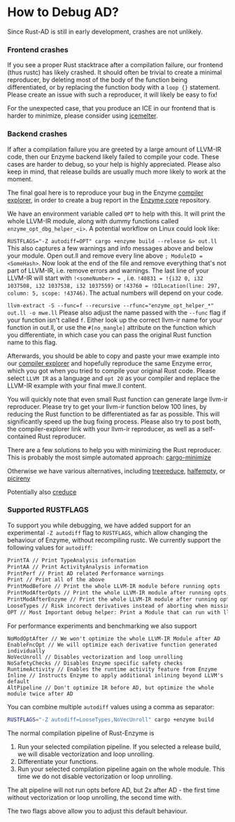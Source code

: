# How to Debug AD?

Since Rust-AD is still in early development, crashes are not unlikely.

### Frontend crashes
If you see a proper Rust stacktrace after a compilation failure, our frontend (thus rustc) has likely crashed.
It should often be trivial to create a minimal reproducer, by deleting most of the body of the 
function being differentiated, or by replacing the function body with a `loop {}` statement.
Please create an issue with such a reproducer, it will likely be easy to fix!

For the unexpected case, that you produce an ICE in our frontend that 
is harder to minimize, please consider using [icemelter](https://github.com/langston-barrett/icemelter).

### Backend crashes
If after a compilation failure you are greeted by a large amount of LLVM-IR code,
then our Enzyme backend likely failed to compile your code.
These cases are harder to debug, so your help is highly appreciated.
Please also keep in mind, that release builds are usually much more likely to work at the moment.

The final goal here is to reproduce your bug in the Enzyme [compiler explorer](https://enzyme.mit.edu/explorer/),
in order to create a bug report in the [Enzyme core](https://github.com/EnzymeAD/Enzyme/issues) repository.

We have an environment variable called `OPT` to help with this. It will print the whole LLVM-IR module,
along with dummy functions called `enzyme_opt_dbg_helper_<i>`. A potential workflow on Linux could look like:  

`RUSTFLAGS="-Z autodiff=OPT" cargo +enzyme build --release &> out.ll`  
This also captures a few warnings and info messages above and below your module.
Open out.ll and remove every line above `; ModuleID = <SomeHash>`. Now look at the end of the file and remove everything that's not part of LLVM-IR, i.e. remove errors and warnings. The last line of your LLVM-IR will start with `!<someNumber> = `, i.e.
`!40831 = !{i32 0, i32 1037508, i32 1037538, i32 1037559}` or `!43760 = !DILocation(line: 297, column: 5, scope: !43746)`.
The actual numbers will depend on your code.  

`llvm-extract -S --func=f --recursive --rfunc="enzyme_opt_helper_*" out.ll -o mwe.ll`
Please also adjust the name passed with the `--func` flag if your function isn't called `f`. Either look up the correct
llvm-ir name for your function in out.ll, or use the `#[no_mangle]` attribute on the function which you differentiate, in which case 
you can pass the original Rust function name to this flag.

Afterwards, you should be able to copy and paste your mwe example into our [compiler explorer](https://enzyme.mit.edu/explorer/) and 
hopefully reproduce the same Enzyme error, which you got when you tried to compile your original Rust code.
Please select `LLVM IR` as a language and `opt 20` as your compiler and replace the LLVM-IR example with your final mwe.ll content.

You will quickly note that even small Rust function can generate large llvm-ir reproducer. Please try to get your llvm-ir function below
100 lines, by reducing the Rust function to be differentiated as far as possible. This will significantly speed up the bug fixing process.
Please also try to post both, the compiler-explorer link with your llvm-ir reproducer, as well as a self-contained Rust reproducer.

There are a few solutions to help you with minimizing the Rust reproducer.
This is probably the most simple automated approach:
[cargo-minimize](https://github.com/Nilstrieb/cargo-minimize)

Otherwise we have various alternatives, including
[treereduce](https://github.com/langston-barrett/treereduce),
[halfempty](https://github.com/googleprojectzero/halfempty), or
[picireny](https://github.com/renatahodovan/picireny)

Potentially also
[creduce](https://github.com/csmith-project/creduce)

### Supported RUSTFLAGS
To support you while debugging, we have added support for an experimental `-Z autodiff` flag to `RUSTFLAGS`,
which allow changing the behaviour of Enzyme, without recompiling rustc.
We currently support the following values for `autodiff`:
```bash
PrintTA // Print TypeAnalysis information
PrintAA // Print ActivityAnalysis information
PrintPerf // Print AD related Performance warnings
Print // Print all of the above
PrintModBefore // Print the whole LLVM-IR module before running opts
PrintModAfterOpts // Print the whole LLVM-IR module after running opts, before AD
PrintModAfterEnzyme // Print the whole LLVM-IR module after running opts and AD
LooseTypes // Risk incorect derivatives instead of aborting when missing Type Info 
OPT // Most Important debug helper: Print a Module that can run with llvm-opt + enzyme
```

For performance experiments and benchmarking we also support
```
NoModOptAfter // We won't optimize the whole LLVM-IR Module after AD
EnableFncOpt // We will optimize each derivative function generated individually
NoVecUnroll // Disables vectorization and loop unrolling
NoSafetyChecks // Disables Enzyme specific safety checks
RuntimeActivity // Enables the runtime activity feature from Enzyme 
Inline // Instructs Enzyme to apply additional inlining beyond LLVM's default
AltPipeline // Don't optimize IR before AD, but optimize the whole module twice after AD
```

You can combine multiple `autodiff` values using a comma as separator:
```bash
RUSTFLAGS="-Z autodiff=LooseTypes,NoVecUnroll" cargo +enzyme build
```


The normal compilation pipeline of Rust-Enzyme is
1) Run your selected compilation pipeline. If you selected a release build, we will disable vectorization and loop unrolling.
2) Differentiate your functions.
3) Run your selected compilation pipeline again on the whole module. This time we do not disable vectorization or loop unrolling.

The alt pipeline will not run opts before AD, but 2x after AD - the first time without vectorization or loop unrolling, the second time with.

The two flags above allow you to adjust this default behaviour.

